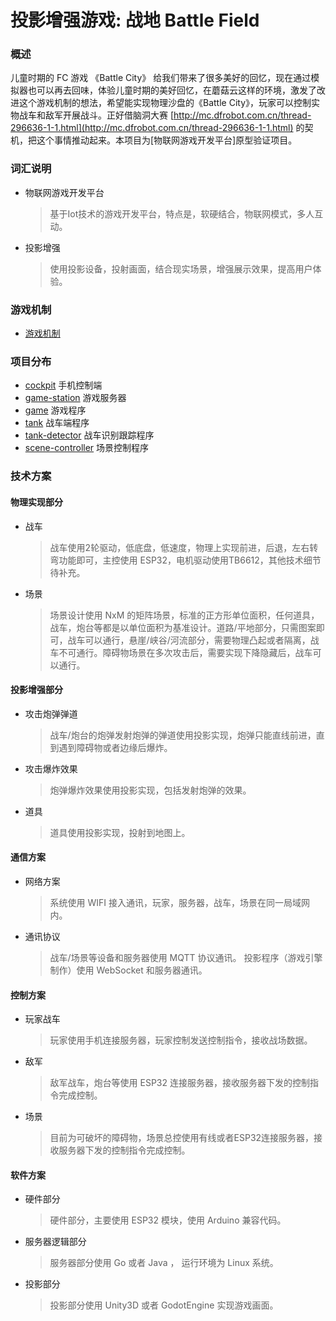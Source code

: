 # 投影增强游戏: 战地 Battle Field

### 概述

儿童时期的 FC 游戏 《Battle City》 给我们带来了很多美好的回忆，现在通过模拟器也可以再去回味，体验儿童时期的美好回忆，在蘑菇云这样的环境，激发了改进这个游戏机制的想法，希望能实现物理沙盘的《Battle City》，玩家可以控制实物战车和敌军开展战斗。正好借脑洞大赛 [http://mc.dfrobot.com.cn/thread-296636-1-1.html](http://mc.dfrobot.com.cn/thread-296636-1-1.html) 的契机，把这个事情推动起来。本项目为[物联网游戏开发平台]原型验证项目。

### 词汇说明

* 物联网游戏开发平台
  > 基于Iot技术的游戏开发平台，特点是，软硬结合，物联网模式，多人互动。
* 投影增强
  > 使用投影设备，投射画面，结合现实场景，增强展示效果，提高用户体验。

### 游戏机制
* [游戏机制](./mechanism.md)

### 项目分布
* [cockpit](./cockpit/README.md) 手机控制端
* [game-station](./game-station/README.md) 游戏服务器
* [game](./game/README.md) 游戏程序
* [tank](./tank/README.md) 战车端程序
* [tank-detector](./tank-detector/README.md) 战车识别跟踪程序 
* [scene-controller](./scene-controller/README.md) 场景控制程序

### 技术方案

#### 物理实现部分
* 战车
    >战车使用2轮驱动，低底盘，低速度，物理上实现前进，后退，左右转弯功能即可，主控使用 ESP32，电机驱动使用TB6612，其他技术细节待补充。
* 场景
    >场景设计使用 NxM 的矩阵场景，标准的正方形单位面积，任何道具，战车，炮台等都是以单位面积为基准设计。道路/平地部分，只需图案即可，战车可以通行，悬崖/峡谷/河流部分，需要物理凸起或者隔离，战车不可通行。障碍物场景在多次攻击后，需要实现下降隐藏后，战车可以通行。
#### 投影增强部分
* 攻击炮弹弹道
    >战车/炮台的炮弹发射炮弹的弹道使用投影实现，炮弹只能直线前进，直到遇到障碍物或者边缘后爆炸。
* 攻击爆炸效果
    >炮弹爆炸效果使用投影实现，包括发射炮弹的效果。
* 道具
    >道具使用投影实现，投射到地图上。
#### 通信方案
* 网络方案
    >系统使用 WIFI 接入通讯，玩家，服务器，战车，场景在同一局域网内。
* 通讯协议
    >战车/场景等设备和服务器使用 MQTT 协议通讯。
    >投影程序（游戏引擎制作）使用 WebSocket 和服务器通讯。
#### 控制方案
* 玩家战车
    >玩家使用手机连接服务器，玩家控制发送控制指令，接收战场数据。
* 敌军
    >敌军战车，炮台等使用 ESP32 连接服务器，接收服务器下发的控制指令完成控制。
* 场景
    >目前为可破坏的障碍物，场景总控使用有线或者ESP32连接服务器，接收服务器下发的控制指令完成控制。
#### 软件方案
* 硬件部分
    >硬件部分，主要使用 ESP32 模块，使用 Arduino 兼容代码。
* 服务器逻辑部分
    >服务器部分使用 Go 或者 Java ， 运行环境为 Linux 系统。
* 投影部分
    >投影部分使用 Unity3D 或者 GodotEngine 实现游戏画面。
